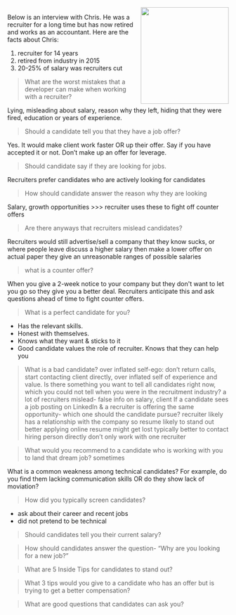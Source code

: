 <img src="https://github.com/usmanovs/Salesforce-Interview-Handbook/blob/master/assets/Chris.png" align="right" width="200" height="220">


Below is an interview with Chris. He was a recruiter for a long time but has now retired and works as an accountant. Here are the facts about Chris:
1. recruiter for 14 years
1. retired from industry in 2015
1. 20-25% of salary was recruiters cut

> What are the worst mistakes that a developer can make when working with a recruiter?

Lying, misleading about salary, reason why they left, hiding that they were fired, education or years of experience.

> Should a candidate tell you that they have a job offer?

Yes. It would make client work faster OR up their offer. Say if you have accepted it or not. Don’t make up an offer for leverage.

> Should candidate say if they are looking for jobs. 

Recruiters prefer candidates who are actively looking for candidates

> How should candidate answer the reason why they are looking

Salary, growth opportunities >>> recruiter uses these to fight off counter offers

> Are there anyways that recruiters mislead candidates?

Recruiters would still advertise/sell a company that they know sucks, or where people leave
discuss a higher salary then make a lower offer on actual paper
they give an unreasonable ranges of possible salaries

> what is a counter offer?

When you give a 2-week notice to your company but they don't want to let you go so they give you a better deal. Recruiters anticipate this and ask questions ahead of time to fight counter offers.

> What is a perfect candidate for you?

* Has the relevant skills. 
* Honest with themselves. 
* Knows what they want & sticks to it
* Good candidate values the role of recruiter. Knows that they can help you

> What is a bad candidate?
over inflated self-ego: don’t return calls, start contacting client directly, over inflated self of experience and value. 
Is there something you want to tell all candidates right now, which you could not tell when you were in the recruitment industry?
a lot of recruiters mislead- false info on salary, client
If a candidate sees a job posting on LinkedIn & a recruiter is offering the same opportunity- which one should the candidate pursue?
recruiter likely has a relationship with the company so resume likely to stand out better
applying online resume might get lost
typically better to contact hiring person directly
don’t only work with one recruiter

> What would you recommend to a candidate who is working with you to land that dream job?
sometimes 

What is a common weakness among technical candidates? For example, do you find them lacking communication skills OR do they show lack of moviation?


> How did you typically screen candidates?

* ask about their career and recent jobs
* did not pretend to be technical

> Should candidates tell you their current salary?


> How should candidates answer the question- “Why are you looking for a new job?”


> What are 5 Inside Tips for candidates to stand out?


> What 3 tips would you give to a candidate who has an offer but is trying to get a better compensation?


> What are good questions that candidates can ask you?

